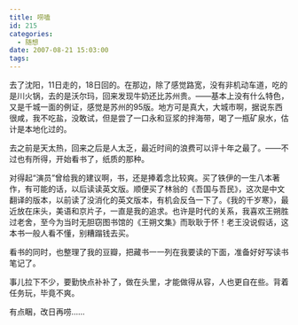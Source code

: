 ```yaml
---
title: 唠嗑
id: 215
categories:
  - 随想
date: 2007-08-21 15:03:00
tags:
---
```


去了沈阳，11日走的，18日回的。在那边，除了感觉路宽，没有非机动车道，吃的是川火锅，去的是沃尔玛，回来发现牛奶还比苏州贵。——基本上没有什么特色，又是千城一面的例证，感觉是苏州的95版。地方可是真大，大城市啊，据说东西很咸，我不吃盐，没敢试，但是尝了一口永和豆浆的拌海带，喝了一瓶矿泉水，估计是本地化过的。

去之前是天太热，回来之后是人太乏，最近时间的浪费可以评十年之最了。——不过也有所得，开始看书了，纸质的那种。

对得起“演员”曾给我的建议啊，书，还是捧着念比较爽。买了铁伊的一生八本著作，有可能的话，以后读读英文版。顺便买了林翁的《吾国与吾民》，这次是中文翻译的版本，以前读了没消化的英文版本，有机会反刍一下了。《我的千岁寒》，最近放在床头，美语和京片子，一直是我的追求。也许是时代的关系，我喜欢王朔胜过老舍，至今为当时无胆窃图书馆的《王朔文集》而耿耿于怀！老王没说假话，这本书一般人看不懂，别糟蹋钱去买。

看书的同时，也整理了我的豆瓣，把藏书一一列在我要读的下面，准备好好写读书笔记了。

事儿拉下不少，要勤快点补补了，做在头里，才能做得从容，人也更自在些。背着任务玩，毕竟不爽。

有点睏，改日再唠……